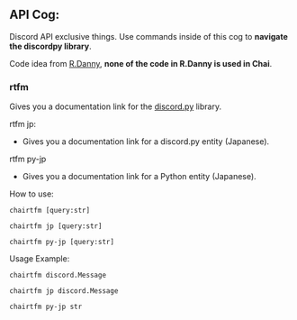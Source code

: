## API Cog:
Discord API exclusive things. Use commands inside of this cog to **navigate the discordpy library**.
 
Code idea from [R.Danny](https://github.com/Rapptz/RoboDanny), **none of the code in R.Danny is used in Chai**.
 
### **rtfm**
Gives you a documentation link for the [discord.py](https://discordpy.readthedocs.io/en/latest/) library. 
 
rtfm jp:
- Gives you a documentation link for a discord.py entity (Japanese).
 
rtfm py-jp 
- Gives you a documentation link for a Python entity (Japanese).
 
How to use:
```
chairtfm [query:str]
 
chairtfm jp [query:str]
 
chairtfm py-jp [query:str]
```
 
Usage Example:
```
chairtfm discord.Message
 
chairtfm jp discord.Message
 
chairtfm py-jp str
```

